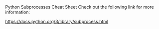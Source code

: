 Python Subprocesses Cheat Sheet
Check out the following link for more information:

https://docs.python.org/3/library/subprocess.html